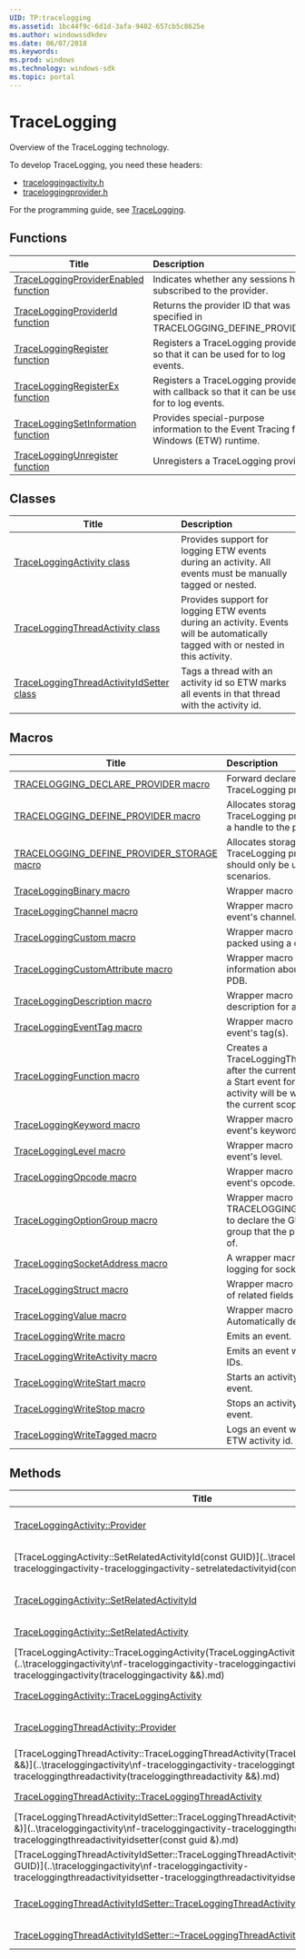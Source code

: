 ```yaml
---
UID: TP:tracelogging
ms.assetid: 1bc44f9c-6d1d-3afa-9402-657cb5c8625e
ms.author: windowssdkdev
ms.date: 06/07/2018
ms.keywords: 
ms.prod: windows
ms.technology: windows-sdk
ms.topic: portal
---
```


# TraceLogging



Overview of the TraceLogging technology.

To develop TraceLogging, you need these headers:

 * [traceloggingactivity.h](..\traceloggingactivity\index.md)
 * [traceloggingprovider.h](..\traceloggingprovider\index.md)

For the programming guide, see [TraceLogging](/windows/desktop/tracelogging).

## Functions

| Title   | Description   |
| ---- |:---- |
| [TraceLoggingProviderEnabled function](..\traceloggingprovider\nf-traceloggingprovider-traceloggingproviderenabled.md) | Indicates whether any sessions have subscribed to the provider. |
| [TraceLoggingProviderId function](..\traceloggingprovider\nf-traceloggingprovider-traceloggingproviderid.md) | Returns the provider ID that was specified in TRACELOGGING_DEFINE_PROVIDER. |
| [TraceLoggingRegister function](..\traceloggingprovider\nf-traceloggingprovider-traceloggingregister.md) | Registers a TraceLogging provider so that it can be used for to log events. |
| [TraceLoggingRegisterEx function](..\traceloggingprovider\nf-traceloggingprovider-traceloggingregisterex.md) | Registers a TraceLogging provider with callback so that it can be used for to log events. |
| [TraceLoggingSetInformation function](..\traceloggingprovider\nf-traceloggingprovider-traceloggingsetinformation.md) | Provides special-purpose information to the Event Tracing for Windows (ETW) runtime. |
| [TraceLoggingUnregister function](..\traceloggingprovider\nf-traceloggingprovider-traceloggingunregister.md) | Unregisters a TraceLogging provider. |

## Classes

| Title   | Description   |
| ---- |:---- |
| [TraceLoggingActivity class](..\traceloggingactivity\nl-traceloggingactivity-traceloggingactivity~r1.md) | Provides support for logging ETW events during an activity. All events must be manually tagged or nested. |
| [TraceLoggingThreadActivity class](..\traceloggingactivity\nl-traceloggingactivity-traceloggingthreadactivity~r1.md) | Provides support for logging ETW events during an activity. Events will be automatically tagged with or nested in this activity. |
| [TraceLoggingThreadActivityIdSetter class](..\traceloggingactivity\nl-traceloggingactivity-traceloggingthreadactivityidsetter.md) | Tags a thread with an activity id so ETW marks all events in that thread with the activity id. |

## Macros

| Title   | Description   |
| ---- |:---- |
| [TRACELOGGING_DECLARE_PROVIDER macro](..\traceloggingprovider\nf-traceloggingprovider-tracelogging_declare_provider.md) | Forward declares a global TraceLogging provider handle. |
| [TRACELOGGING_DEFINE_PROVIDER macro](..\traceloggingprovider\nf-traceloggingprovider-tracelogging_define_provider.md) | Allocates storage for a TraceLogging provider and creates a handle to the provider. |
| [TRACELOGGING_DEFINE_PROVIDER_STORAGE macro](..\traceloggingprovider\nf-traceloggingprovider-tracelogging_define_provider_storage.md) | Allocates storage for a TraceLogging provider. This macro should only be used for advanced scenarios. |
| [TraceLoggingBinary macro](..\traceloggingprovider\nf-traceloggingprovider-traceloggingbinary.md) | Wrapper macro for raw binary data. |
| [TraceLoggingChannel macro](..\traceloggingprovider\nf-traceloggingprovider-traceloggingchannel.md) | Wrapper macro for setting the event's channel. |
| [TraceLoggingCustom macro](..\traceloggingprovider\nf-traceloggingprovider-traceloggingcustom.md) | Wrapper macro for an event field packed using a custom serializer. |
| [TraceLoggingCustomAttribute macro](..\traceloggingprovider\nf-traceloggingprovider-traceloggingcustomattribute.md) | Wrapper macro for adding custom information about an event to the PDB. |
| [TraceLoggingDescription macro](..\traceloggingprovider\nf-traceloggingprovider-traceloggingdescription.md) | Wrapper macro for setting a description for an event. |
| [TraceLoggingEventTag macro](..\traceloggingprovider\nf-traceloggingprovider-traceloggingeventtag.md) | Wrapper macro for setting the event's tag(s). |
| [TraceLoggingFunction macro](..\traceloggingactivity\nf-traceloggingactivity-traceloggingfunction.md) | Creates a TraceLoggingThreadActivity named after the current function and writes a Start event for the activity. A Stop activity will be written at the end of the current scope. |
| [TraceLoggingKeyword macro](..\traceloggingprovider\nf-traceloggingprovider-traceloggingkeyword.md) | Wrapper macro for setting the event's keyword(s). |
| [TraceLoggingLevel macro](..\traceloggingprovider\nf-traceloggingprovider-tracelogginglevel.md) | Wrapper macro for setting the event's level. |
| [TraceLoggingOpcode macro](..\traceloggingprovider\nf-traceloggingprovider-traceloggingopcode.md) | Wrapper macro for setting the event's opcode. |
| [TraceLoggingOptionGroup macro](..\traceloggingprovider\nf-traceloggingprovider-traceloggingoptiongroup.md) | Wrapper macro for use in TRACELOGGING_DEFINE_PROVIDER to declare the GUID of the provider group that the provider is a member of. |
| [TraceLoggingSocketAddress macro](..\traceloggingprovider\nf-traceloggingprovider-traceloggingsocketaddress.md) | A wrapper macro that provides trace logging for socket addresses. |
| [TraceLoggingStruct macro](..\traceloggingprovider\nf-traceloggingprovider-traceloggingstruct.md) | Wrapper macro for defining a group of related fields in an event. |
| [TraceLoggingValue macro](..\traceloggingprovider\nf-traceloggingprovider-traceloggingvalue.md) | Wrapper macro for event fields. Automatically deduces value type. |
| [TraceLoggingWrite macro](..\traceloggingprovider\nf-traceloggingprovider-traceloggingwrite.md) | Emits an event. |
| [TraceLoggingWriteActivity macro](..\traceloggingprovider\nf-traceloggingprovider-traceloggingwriteactivity.md) | Emits an event with specific activity IDs. |
| [TraceLoggingWriteStart macro](..\traceloggingactivity\nf-traceloggingactivity-traceloggingwritestart.md) | Starts an activity and logs the start event. |
| [TraceLoggingWriteStop macro](..\traceloggingactivity\nf-traceloggingactivity-traceloggingwritestop.md) | Stops an activity and logs the stop event. |
| [TraceLoggingWriteTagged macro](..\traceloggingactivity\nf-traceloggingactivity-traceloggingwritetagged.md) | Logs an event with an associated ETW activity id. |

## Methods

| Title   | Description   |
| ---- |:---- |
| [TraceLoggingActivity::Provider](..\traceloggingactivity\nf-traceloggingactivity-traceloggingactivity-provider.md) | Returns the handle to the TraceLogging provider associated with this activity. |
| [TraceLoggingActivity::SetRelatedActivityId(const GUID)](..\traceloggingactivity\nf-traceloggingactivity-traceloggingactivity-setrelatedactivityid(const guid).md) | Uses the unique identifier of an activity to set the related activity for this TraceLoggingActivity object. |
| [TraceLoggingActivity::SetRelatedActivityId](..\traceloggingactivity\nf-traceloggingactivity-traceloggingactivity-setrelatedactivityid.md) | Uses the unique identifier of an activity to set the related activity for this TraceLoggingActivity object. |
| [TraceLoggingActivity::SetRelatedActivity](..\traceloggingactivity\nf-traceloggingactivity-traceloggingactivity-setrelatedactivity.md) | Sets the related activity for this TraceLoggingActivity object. |
| [TraceLoggingActivity::TraceLoggingActivity(TraceLoggingActivity &&)](..\traceloggingactivity\nf-traceloggingactivity-traceloggingactivity-traceloggingactivity(traceloggingactivity &&).md) | Creates a new TraceLoggingActivity object. |
| [TraceLoggingActivity::TraceLoggingActivity](..\traceloggingactivity\nf-traceloggingactivity-traceloggingactivity-traceloggingactivity.md) | Creates a new TraceLoggingActivity object. |
| [TraceLoggingThreadActivity::Provider](..\traceloggingactivity\nf-traceloggingactivity-traceloggingthreadactivity-provider.md) | Returns the handle to the TraceLogging provider associated with this activity. |
| [TraceLoggingThreadActivity::TraceLoggingThreadActivity(TraceLoggingThreadActivity &&)](..\traceloggingactivity\nf-traceloggingactivity-traceloggingthreadactivity-traceloggingthreadactivity(traceloggingthreadactivity &&).md) | Initializes a new instance of the TraceLoggingThreadActivity class. |
| [TraceLoggingThreadActivity::TraceLoggingThreadActivity](..\traceloggingactivity\nf-traceloggingactivity-traceloggingthreadactivity-traceloggingthreadactivity.md) | Initializes a new instance of the TraceLoggingThreadActivity class. |
| [TraceLoggingThreadActivityIdSetter::TraceLoggingThreadActivityIdSetter(const GUID &)](..\traceloggingactivity\nf-traceloggingactivity-traceloggingthreadactivityidsetter-traceloggingthreadactivityidsetter(const guid &).md) | Creates a new TraceLoggingThreadActivityIdSetter object. |
| [TraceLoggingThreadActivityIdSetter::TraceLoggingThreadActivityIdSetter(const GUID)](..\traceloggingactivity\nf-traceloggingactivity-traceloggingthreadactivityidsetter-traceloggingthreadactivityidsetter(const guid).md) | Creates a new TraceLoggingThreadActivityIdSetter object. |
| [TraceLoggingThreadActivityIdSetter::TraceLoggingThreadActivityIdSetter](..\traceloggingactivity\nf-traceloggingactivity-traceloggingthreadactivityidsetter-traceloggingthreadactivityidsetter.md) | Creates a new TraceLoggingThreadActivityIdSetter object. |
| [TraceLoggingThreadActivityIdSetter::~TraceLoggingThreadActivityIdSetter](..\traceloggingactivity\nf-traceloggingactivity-traceloggingthreadactivityidsetter-~traceloggingthreadactivityidsetter.md) | Restores the original activity ID to the thread. |
